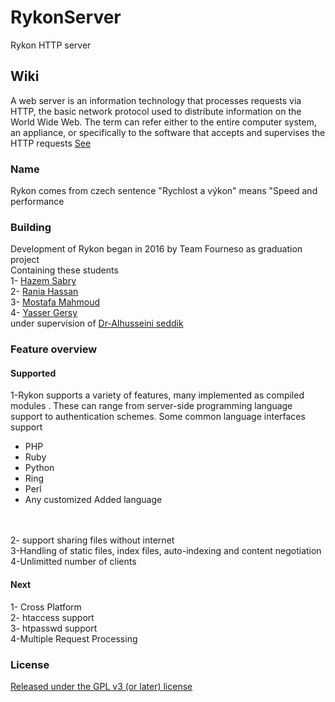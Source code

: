 # RykonServer
Rykon HTTP server 

 

<h2> Wiki</h2>
A web server is an information technology that processes requests via HTTP, the basic network protocol used to distribute information on the World Wide Web. The term can refer either to the entire computer system, an appliance, or specifically to the software that accepts and supervises the HTTP requests <a href="https://en.wikipedia.org/wiki/Web_server" >See </a> </br>


<h3> Name </h3>
Rykon comes from czech sentence  "Rychlost a výkon" means "Speed and performance </br>

<h3> Building </h3>
Development of Rykon began in 2016 by Team Fourneso as graduation project 
</br> Containing these students </br>
1- <a href='https://www.facebook.com/Habib.AlRooh123' > Hazem Sabry </a> </br>
2- <a href='https://www.facebook.com/rokashkawy' > Rania Hassan </a> </br>
3- <a href='https://www.facebook.com/h.zoma.75' > Mostafa Mahmoud </a> </br>
4- <a href='https://www.github.com/YasserGersy' > Yasser Gersy </a> </br> 
under supervision of <a href='https://www.facebook.com/alhussien.seddik?fref=ts' >Dr-Alhusseini seddik  </a>


<h3>Feature overview</h3> 
<h4> Supported </h4>
1-Rykon supports a variety of features, many implemented as compiled modules . These can range from server-side programming language support to authentication schemes. Some common language interfaces support  
 </br>
 
- PHP</br>
- Ruby <br/>
- Python <br/>
- Ring <br/>
- Perl </br>
- Any customized Added language <br/>
<br/><br/>


2- support sharing files without internet <br/>
3-Handling of static files, index files, auto-indexing and content negotiation<br/>
4-Unlimitted number of clients <br/>


<h4> Next </h4>
1- Cross Platform <br/>
2- htaccess support<br/>
3- htpasswd support </br>
4-Multiple Request Processing </br> 
<h3> License </h3>
<a href='http://www.gnu.org/licenses/gpl-3.0.html' > Released under the GPL v3 (or later) license </a>





